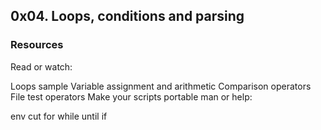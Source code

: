 ## 0x04. Loops, conditions and parsing

### Resources
Read or watch:

Loops sample
Variable assignment and arithmetic
Comparison operators
File test operators
Make your scripts portable
man or help:

env
cut
for
while
until
if
